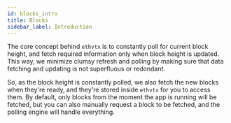 ```yaml
---
id: blocks_intro
title: Blocks
sidebar_label: Introduction
---
```


The core concept behind `ethvtx` is to constantly poll for current block height, and fetch required information only when block height is updated. This way, we minimize clumsy refresh and polling by making sure that data fetching and updating is not superfluous or redondant.

So, as the block height is constantly polled, we also fetch the new blocks when they're ready, and they're stored inside `ethvtx` for you to access them. By default, only blocks from the moment the app is running will be fetched, but you can also manually request a block to be fetched, and the polling engine will handle everything.

